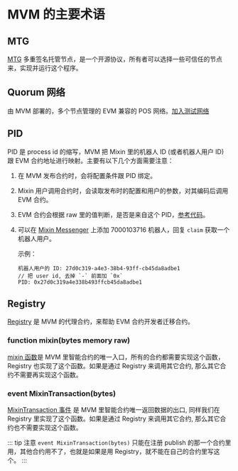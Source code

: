 # MVM 的主要术语

## MTG

[MTG](https://github.com/MixinNetwork/trusted-group) 多重签名托管节点，是一个开源协议，所有者可以选择一些可信任的节点来，实现并运行这个程序。

## Quorum 网络

由 MVM 部署的，多个节点管理的 EVM 兼容的 POS 网络。[加入测试网络](/quorum/join.html)

## PID

PID 是 process id 的缩写，MVM 把 Mixin 里的机器人 ID (或者机器人用户 ID) 跟 EVM 合约地址进行映射。主要有以下几个方面需要注意：

1. 在 MVM 发布合约时，会将配置条件跟 PID 绑定。
2. Mixin 用户调用合约时，会读取发布时的配置和用户的参数，对其编码后调用 EVM 合约。
3. EVM 合约会根据 raw 里的值判断，是否是来自这个 PID，[参考代码](https://github.com/MixinNetwork/mvm-contracts/blob/main/contracts/mixin/registry.sol#L250)。
4. 可以在 [Mixin Messenger](https://mixin.one/messenger) 上添加 7000103716 机器人，回复 `claim` 获取一个机器人用户。

    示例：

    ```text
    机器人用户的 ID: 27d0c319-a4e3-38b4-93ff-cb45da8adbe1
    // 把 user id, 去掉 `-` 前面加 `0x`
    PID: 0x27d0c319a4e338b493ffcb45da8adbe1
    ```

## Registry

[Registry](https://github.com/MixinNetwork/mvm-contracts/blob/main/contracts/mixin/registry.sol) 是 MVM 的代理合约，来帮助 EVM 合约开发者迁移合约。

### function mixin(bytes memory raw)

[mixin 函数](https://github.com/MixinNetwork/mvm-contracts/blob/main/contracts/mixin/registry.sol#L242)是 MVM 里智能合约的唯一入口，所有的合约都需要实现这个函数，Registry 也实现了这个函数。如果是通过 Registry 来调用其它合约, 那么其它合约不需要再实现这个函数。

### event MixinTransaction(bytes)

[MixinTransaction 事件](https://github.com/MixinNetwork/mvm-contracts/blob/main/contracts/mixin/registry.sol#L104) 是 MVM 里智能合约唯一返回数据的出口, 同样我们在 Registry 里实现了这个函数。如果是通过 Registry 来调用其它合约, 那么其它合约也不需要实现这个函数。


::: tip 注意
`event MixinTransaction(bytes)` 只能在注册 publish 的那一个合约里用，其他合约用不了，也就是如果是用 Registry，就不能在自己的合约里写这个。
:::